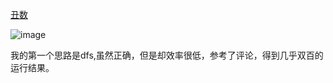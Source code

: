 [丑数](https://leetcode-cn.com/problems/ugly-number/)

![image](https://user-images.githubusercontent.com/47679525/114261335-91b86d00-9a0c-11eb-9635-e28f44b7481d.png)

我的第一个思路是dfs,虽然正确，但是却效率很低，参考了评论，得到几乎双百的运行结果。
